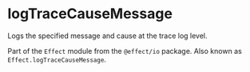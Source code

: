 # logTraceCauseMessage

Logs the specified message and cause at the trace log level.

Part of the `Effect` module from the `@effect/io` package. Also known as `Effect.logTraceCauseMessage`.
